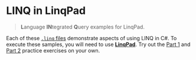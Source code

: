 # LINQ in LinqPad

> **L**anguage **IN**tegrated **Q**uery examples for LinqPad.

Each of these [`.linq` files](.) demonstrate aspects of using LINQ in C#. To execute these samples, you will need to use [**LinqPad**](https://www.linqpad.net/). Try out the [Part 1](./Practice%20-%20Part%201.linq) and [Part 2](./Practice%20-%20Part%202.linq) practice exercises on your own.
